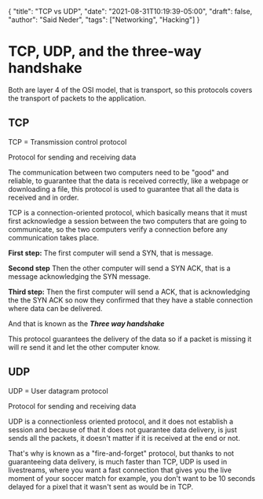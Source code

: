 {
  "title": "TCP vs UDP",
  "date": "2021-08-31T10:19:39-05:00",
  "draft": false,
  "author": "Said Neder",
  "tags": ["Networking", "Hacking"]
}

# TCP, UDP, and the three-way handshake

Both are layer 4 of the OSI model, that is transport, so this protocols covers the transport of packets to the application.

## TCP
TCP = Transmission control protocol

Protocol for sending and receiving data

The communication between two computers need to be "good" and reliable, to guarantee that the data is received correctly, like a webpage or downloading a file, this protocol is used to guarantee that all the data is received and in order.

TCP is a connection-oriented protocol, which basically means that it must first acknowledge a session between the two computers that are going to communicate, so the two computers verify a connection before any communication takes place.

**First step:**
The first computer will send a SYN, that is message.

**Second step**
Then the other computer will send a SYN ACK, that is a message acknowledging the SYN message.

**Third step:**
Then the first computer will send a ACK, that is acknowledging the the SYN ACK so now they confirmed that they have a stable connection where data can be delivered.

And that is known as the ***Three way handshake***

This protocol guarantees the delivery of the data so if a packet is missing it will re send it and let the other computer know.

## UDP
UDP = User datagram protocol

Protocol for sending and receiving data

UDP is a connectionless oriented protocol, and it does not establish a session and because of that it does not guarantee data delivery, is just sends all the packets, it doesn't matter if it is received at the end or not.

That's why is known as a "fire-and-forget" protocol, but thanks to not guaranteeing data delivery, is much faster than TCP, UDP is used in livestreams, where you want a fast connection that gives you the live moment of your soccer match for example, you don't want to be 10 seconds delayed for a pixel that it wasn't sent as would be in TCP.
